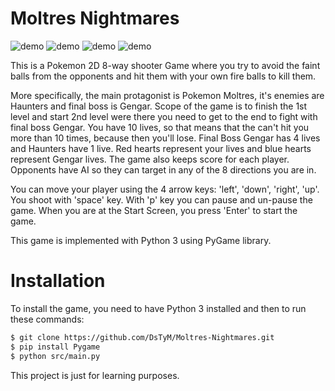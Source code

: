# Moltres Nightmares

![demo](https://github.com/DsTyM/Moltres-Nightmares/blob/master/gif/1.gif?raw=true)
![demo](https://github.com/DsTyM/Moltres-Nightmares/blob/master/gif/2.gif?raw=true)
![demo](https://github.com/DsTyM/Moltres-Nightmares/blob/master/gif/3.gif?raw=true)
![demo](https://github.com/DsTyM/Moltres-Nightmares/blob/master/gif/4.gif?raw=true)

This is a Pokemon 2D 8-way shooter Game where you try to avoid the faint balls from the opponents
and hit them with your own fire balls to kill them.
  
More specifically, the main protagonist is Pokemon Moltres, it's enemies are Haunters and final boss is Gengar.
Scope of the game is to finish the 1st level and start 2nd level were there you need to get to the end to fight with final boss Gengar.
You have 10 lives, so that means that the can't hit you more than 10 times, because then you'll lose.
Final Boss Gengar has 4 lives and Haunters have 1 live. Red hearts represent your lives and blue hearts represent Gengar lives.
The game also keeps score for each player.
Opponents have AI so they can target in any of the 8 directions you are in.
  
You can move your player using the 4 arrow keys: 'left', 'down', 'right', 'up'.
You shoot with 'space' key. With 'p' key you can pause and un-pause the game.
When you are at the Start Screen, you press 'Enter' to start the game.
  
This game is implemented with Python 3 using PyGame library.
  
# Installation
To install the game, you need to have Python 3 installed and then to run these commands:
```bash
$ git clone https://github.com/DsTyM/Moltres-Nightmares.git
$ pip install Pygame
$ python src/main.py
``` 
This project is just for learning purposes.
